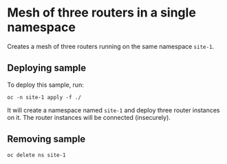 # Mesh of three routers in a single namespace

Creates a mesh of three routers running on the same namespace `site-1`.

## Deploying sample

To deploy this sample, run:

```
oc -n site-1 apply -f ./
```

It will create a namespace named `site-1` and deploy
three router instances on it. The router instances will
be connected (insecurely).


## Removing sample

```
oc delete ns site-1
```
